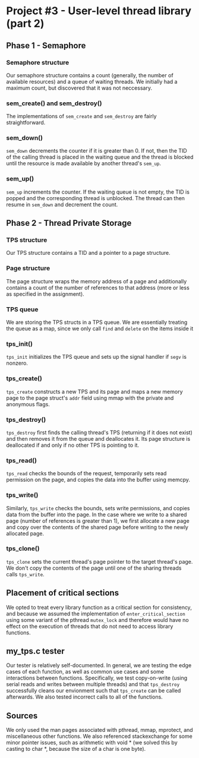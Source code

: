 # Project #3 - User-level thread library (part 2)

## Phase 1 - Semaphore

### Semaphore structure
Our semaphore structure contains a count (generally, the number of available 
resources) and a queue of waiting threads. We initially had a maximum count, 
but discovered that it was not neccessary. 

### sem_create() and sem_destroy()
The implementations of `sem_create` and `sem_destroy` are fairly 
straightforward.

### sem_down()
`sem_down` decrements the counter if it is greater than 0. If not, then the 
TID of the calling thread is placed in the waiting queue and the thread is 
blocked until the resource is made available by another thread's `sem_up`.

### sem_up()
`sem_up` increments the counter. If the waiting queue is not empty, the TID is 
popped and the corresponding thread is unblocked. The thread can then resume 
in `sem_down` and decrement the count.

## Phase 2 - Thread Private Storage

### TPS structure
Our TPS structure contains a TID and a pointer to a page structure.

### Page structure
The page structure wraps the memory address of a page and additionally 
contains a count of the number of references to that address (more or less as 
specified in the assignment).

### TPS queue
We are storing the TPS structs in a TPS queue. We are essentially treating the 
queue as a map, since we only call `find` and `delete` on the items inside it

### tps_init()
`tps_init` initializes the TPS queue and sets up the signal handler if `segv` 
is nonzero.

### tps_create()
`tps_create` constructs a new TPS and its page and maps a new memory page to 
the page struct's `addr` field using mmap with the private and anonymous flags.

### tps_destroy()
`tps_destroy` first finds the calling thread's TPS (returning if it does not 
exist) and then removes it from the queue and deallocates it. Its page 
structure is deallocated if and only if no other TPS is pointing to it.

### tps_read()
`tps_read` checks the bounds of the request, temporarily sets read permission 
on the page, and copies the data into the buffer using memcpy.

### tps_write()
Similarly, `tps_write` checks the bounds, sets write permissions, and copies 
data from the buffer into the page. In the case where we write to a shared 
page (number of references is greater than 1), we first allocate a new page 
and copy over the contents of the shared page before writing to the newly 
allocated page.

### tps_clone()
`tps_clone` sets the current thread's page pointer to the target thread's 
page. We don't copy the contents of the page until one of the sharing threads 
calls `tps_write`.

## Placement of critical sections
We opted to treat every library function as a critical section for 
consistency, and because we assumed the implementation of 
`enter_critical_section` using some variant of the pthread `mutex_lock` and 
therefore would have no effect on the execution of threads that do not need to 
access library functions.

## my_tps.c tester
Our tester is relatively self-documented. In general, we are testing the edge 
cases of each function, as well as common use cases and some interactions 
between functions. Specifically, we test copy-on-write (using serial reads and 
writes between multiple threads) and that `tps_destroy` successfully cleans 
our envionment such that `tps_create` can be called afterwards. We also tested 
incorrect calls to all of the functions. 

## Sources
We only used the man pages associated with pthread, mmap, mprotect, and 
miscellaneous other functions. We also referenced stackexchange for some minor 
pointer issues, such as arithmetic with void \* (we solved this by casting to 
char \*, because the size of a char is one byte).